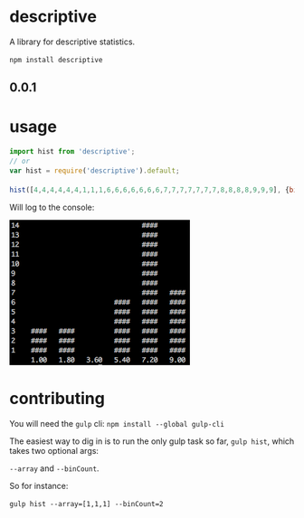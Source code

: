 # descriptive
A library for descriptive statistics.

`npm install descriptive`

## 0.0.1

# usage
```javascript
import hist from 'descriptive';
// or
var hist = require('descriptive').default;

hist([4,4,4,4,4,4,1,1,1,6,6,6,6,6,6,6,7,7,7,7,7,7,7,8,8,8,8,9,9,9], {binCount: 5})
```
Will log to the console:

![sample](https://github.com/batwood001/descriptive/blob/develop/demo.png)

# contributing

You will need the `gulp` cli: `npm install --global gulp-cli`

The easiest way to dig in is to run the only gulp task so far, `gulp hist`, which takes two optional args: 

`--array` and `--binCount`.

So for instance:

`gulp hist --array=[1,1,1] --binCount=2`
